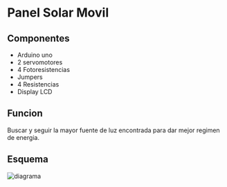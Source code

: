 # Panel Solar Movil

## Componentes
- Arduino uno
- 2 servomotores
- 4 Fotoresistencias
- Jumpers
- 4 Resistencias
- Display LCD


## Funcion
Buscar y seguir la mayor fuente de luz encontrada para dar mejor regimen de energia.

## Esquema

![diagrama](https://fotos.subefotos.com/2a110593b2c04f4087d74e11c486da4bo.jpg)
